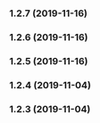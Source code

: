 ### 1.2.7 (2019-11-16)


### 1.2.6 (2019-11-16)


### 1.2.5 (2019-11-16)


### 1.2.4 (2019-11-04)


### 1.2.3 (2019-11-04)

